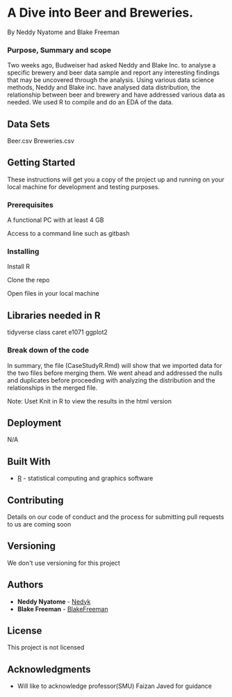 
# A Dive into Beer and Breweries.


 By Neddy Nyatome and Blake Freeman


### Purpose, Summary and scope 


Two weeks ago, Budweiser had asked Neddy and Blake Inc. to analyse a specific brewery and beer data sample and report any interesting findings that may be uncovered through the analysis. Using various data science methods, Neddy and Blake inc. have analysed data distribution, the relationship between beer and brewery and have addressed various data as needed. We used R to compile and do an EDA of the data.


## Data Sets 


 Beer.csv
 Breweries.csv 


## Getting Started


These instructions will get you a copy of the project up and running on your local machine for development and testing purposes. 

### Prerequisites


A functional PC with at least 4 GB 



Access to a command line such as gitbash


### Installing



Install R 

Clone the repo 

 

Open files in your local machine 



## Libraries needed in R

tidyverse
class 
caret 
e1071
ggplot2 


### Break down of the code


In summary, the file (CaseStudyR.Rmd) will show that we imported data for the two files before merging them. We went ahead and addressed the nulls and duplicates before proceeding with analyzing the distribution and the relationships in the merged file. 

Note: Uset Knit in R to view the results in the html version


## Deployment

N/A

## Built With

* [R](https://www.r-project.org/) - statistical computing and graphics software


## Contributing

 Details on our code of conduct and the process for submitting pull requests to us are coming soon 

## Versioning

We don't use versioning for this project 

## Authors

* **Neddy Nyatome** - [Nedyk](https://github.com/Nedyk)
* **Blake Freeman** - [BlakeFreeman](https://github.com/BlakeFreeman)



## License

This project is not licensed 

## Acknowledgments

* Will like to acknowledge professor(SMU) Faizan Javed for guidance



